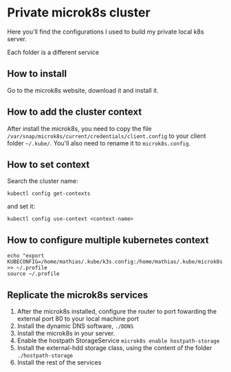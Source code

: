 # Private microk8s cluster

Here you'll find the configurations I used to build my private local k8s server.

Each folder is a different service

## How to install

Go to the microk8s website, download it and install it.

## How to add the cluster context

After install the microk8s, you need to copy the file `/var/snap/microk8s/current/credentials/client.config` to your client folder `~/.kube/`. You'll also need to rename it to `microk8s.config`.

## How to set context

Search the cluster name:

```
kubectl config get-contexts
```

and set it:

```
kubectl config use-context <context-name>
```

## How to configure multiple kubernetes context

```
echo "export KUBECONFIG=/home/mathias/.kube/k3s.config:/home/mathias/.kube/microk8s.config" >> ~/.profile
source ~/.profile
```

## Replicate the microk8s services

1. After the microk8s installed, configure the router to port fowarding the external port 80 to your local machine port
2. Install the dynamic DNS software, `./DDNS` 
3. Install the microk8s in your server.
4. Enable the hostpath StorageService `microk8s enable hostpath-storage`
5. Install the external-hdd storage class, using the content of the folder `./hostpath-storage`
6. Install the rest of the services
